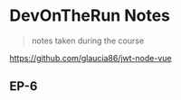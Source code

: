 # DevOnTheRun Notes

> notes taken during the course

https://github.com/glaucia86/jwt-node-vue

## EP-6
